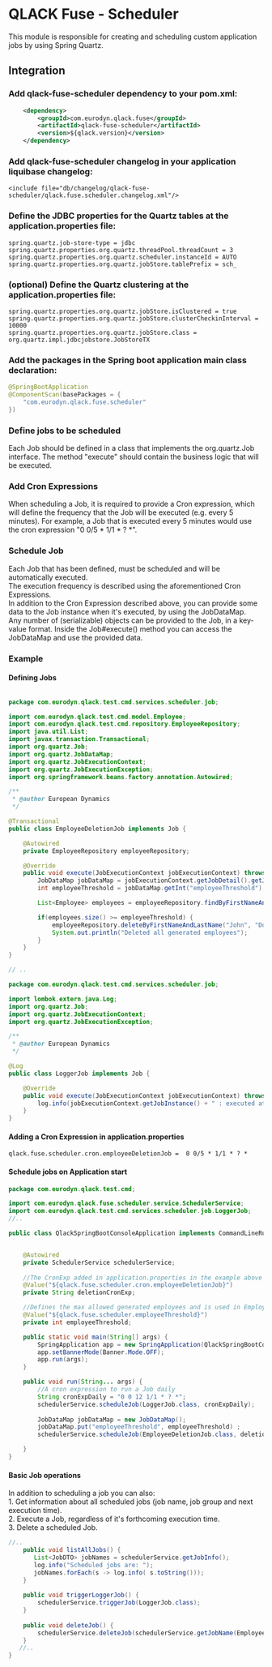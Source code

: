 # QLACK Fuse - Scheduler

This module is responsible for creating and scheduling custom application jobs by using Spring Quartz.

## Integration

### Add qlack-fuse-scheduler dependency to your pom.xml:

```xml
    <dependency>
        <groupId>com.eurodyn.qlack.fuse</groupId>
        <artifactId>qlack-fuse-scheduler</artifactId>
        <version>${qlack.version}</version>
    </dependency>
```

### Add qlack-fuse-scheduler changelog in your application liquibase changelog:
```
<include file="db/changelog/qlack-fuse-scheduler/qlack.fuse.scheduler.changelog.xml"/>
```

### Define the JDBC properties for the Quartz tables at the application.properties file:
```
spring.quartz.job-store-type = jdbc
spring.quartz.properties.org.quartz.threadPool.threadCount = 3
spring.quartz.properties.org.quartz.scheduler.instanceId = AUTO
spring.quartz.properties.org.quartz.jobStore.tablePrefix = sch_
```

### (optional) Define the Quartz clustering at the application.properties file:
```
spring.quartz.properties.org.quartz.jobStore.isClustered = true
spring.quartz.properties.org.quartz.jobStore.clusterCheckinInterval = 10000
spring.quartz.properties.org.quartz.jobStore.class = org.quartz.impl.jdbcjobstore.JobStoreTX
```

### Add the packages in the Spring boot application main class declaration:

```java
@SpringBootApplication
@ComponentScan(basePackages = {
    "com.eurodyn.qlack.fuse.scheduler"
})
```

### Define jobs to be scheduled

Each Job should be defined in a class that implements the org.quartz.Job interface.  The method "execute" should contain the business logic that will be executed.

### Add Cron Expressions 

When scheduling a Job, it is required to provide a Cron expression, which will define the frequency that the Job will be executed (e.g. every 5 minutes). 
For example, a Job that is executed every 5 minutes would use the cron expression "0 0/5 * 1/1 * ? *".

### Schedule Job
Each Job that has been defined, must be scheduled and will be automatically executed.  
The execution frequency is described using the aforementioned Cron Expressions.  
In addition to the Cron Expression described above, you can provide some data to the Job instance when it's executed, by using the JobDataMap.  
Any number of (serializable) objects can be provided to the Job, in a key-value format. Inside the Job#execute() method you can access the JobDataMap and use the provided data.  

### Example 

#### Defining Jobs

```java

package com.eurodyn.qlack.test.cmd.services.scheduler.job;

import com.eurodyn.qlack.test.cmd.model.Employee;
import com.eurodyn.qlack.test.cmd.repository.EmployeeRepository;
import java.util.List;
import javax.transaction.Transactional;
import org.quartz.Job;
import org.quartz.JobDataMap;
import org.quartz.JobExecutionContext;
import org.quartz.JobExecutionException;
import org.springframework.beans.factory.annotation.Autowired;

/**
 * @author European Dynamics
 */

@Transactional
public class EmployeeDeletionJob implements Job {

    @Autowired
    private EmployeeRepository employeeRepository;

    @Override
    public void execute(JobExecutionContext jobExecutionContext) throws JobExecutionException {
        JobDataMap jobDataMap = jobExecutionContext.getJobDetail().getJobDataMap();
        int employeeThreshold = jobDataMap.getInt("employeeThreshold");

        List<Employee> employees = employeeRepository.findByFirstNameAndLastName("John", "Doe");

        if(employees.size() >= employeeThreshold) {
            employeeRepository.deleteByFirstNameAndLastName("John", "Doe");
            System.out.println("Deleted all generated employees");
        }
    }
}

// ..
```

```java
package com.eurodyn.qlack.test.cmd.services.scheduler.job;

import lombok.extern.java.Log;
import org.quartz.Job;
import org.quartz.JobExecutionContext;
import org.quartz.JobExecutionException;

/**
 * @author European Dynamics
 */

@Log
public class LoggerJob implements Job {

    @Override
    public void execute(JobExecutionContext jobExecutionContext) throws JobExecutionException {
        log.info(jobExecutionContext.getJobInstance() + " : executed at " + jobExecutionContext.getFireTime());
    }
}
```

#### Adding a Cron Expression in application.properties

```properties
qlack.fuse.scheduler.cron.employeeDeletionJob =  0 0/5 * 1/1 * ? *
```


#### Schedule jobs on Application start

```java
package com.eurodyn.qlack.test.cmd;

import com.eurodyn.qlack.fuse.scheduler.service.SchedulerService;
import com.eurodyn.qlack.test.cmd.services.scheduler.job.LoggerJob;
//..

public class QlackSpringBootConsoleApplication implements CommandLineRunner {


    @Autowired
    private SchedulerService schedulerService;
    
    //The CronExp added in application.properties in the example above
    @Value("${qlack.fuse.scheduler.cron.employeeDeletionJob}")
    private String deletionCronExp;

    //Defines the max allowed generated employees and is used in EmployeeDeletionJob.
    @Value("${qlack.fuse.scheduler.employeeThreshold}")
    private int employeeThreshold;

    public static void main(String[] args) {
        SpringApplication app = new SpringApplication(QlackSpringBootConsoleApplication.class);
        app.setBannerMode(Banner.Mode.OFF);
        app.run(args);
    }

    public void run(String... args) {
        //A cron expression to run a Job daily
        String cronExpDaily = "0 0 12 1/1 * ? *";
        schedulerService.scheduleJob(LoggerJob.class, cronExpDaily);
        
        JobDataMap jobDataMap = new JobDataMap();
        jobDataMap.put("employeeThreshold", employeeThreshold) ;
        schedulerService.scheduleJob(EmployeeDeletionJob.class, deletionCronExp, jobDataMap);

    }
}
```

#### Basic Job operations 

In addition to scheduling a job you can also:  
    1. Get information about all scheduled jobs (job name, job group and next execution time).  
    2. Execute a Job, regardless of it's forthcoming execution time.  
    3. Delete a scheduled Job.  

```java
//..
    public void listAllJobs() {
       List<JobDTO> jobNames = schedulerService.getJobInfo();
       log.info("Scheduled jobs are: ");
       jobNames.forEach(s -> log.info( s.toString()));
    }
    
    public void triggerLoggerJob() {
        schedulerService.triggerJob(LoggerJob.class);
    }
    
    public void deleteJob() {
        schedulerService.deleteJob(schedulerService.getJobName(EmployeeDeletionJob.class));
    }
   //..
}
```

